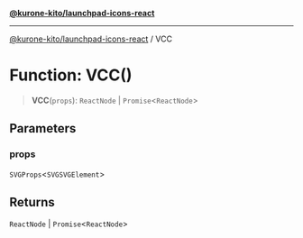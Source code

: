 [**@kurone-kito/launchpad-icons-react**](../README.md)

***

[@kurone-kito/launchpad-icons-react](../globals.md) / VCC

# Function: VCC()

> **VCC**(`props`): `ReactNode` \| `Promise`\<`ReactNode`\>

## Parameters

### props

`SVGProps`\<`SVGSVGElement`\>

## Returns

`ReactNode` \| `Promise`\<`ReactNode`\>
